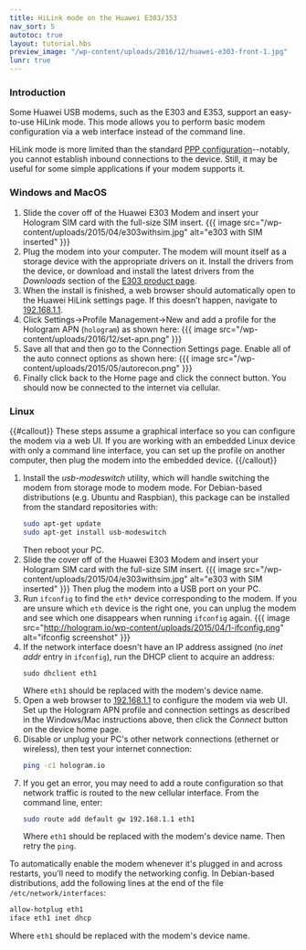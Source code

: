 ```yaml
---
title: HiLink mode on the Huawei E303/353
nav_sort: 5
autotoc: true
layout: tutorial.hbs
preview_image: "/wp-content/uploads/2016/12/huawei-e303-front-1.jpg"
lunr: true
---
```


### Introduction

Some Huawei USB modems, such as the E303 and E353, support an easy-to-use HiLink
mode.  This mode allows you to perform basic modem configuration via a web
interface instead of the command line.

HiLink mode is more limited than the standard
[PPP configuration](/docs/guide/connect/usb-modem/)--notably, you cannot
establish inbound connections to the device. Still, it may be useful for some
simple applications if your modem supports it.

### Windows and MacOS

1. Slide the cover off of the Huawei E303 Modem and insert your Hologram SIM card 
   with the full-size SIM insert.
   {{{ image src="/wp-content/uploads/2015/04/e303withsim.jpg" 
      alt="e303 with SIM inserted" }}}
2. Plug the modem into your computer. The modem will mount itself as a storage 
   device with the appropriate drivers on it. Install the drivers from 
   the device, or download and install the latest drivers from the *Downloads*
   section of the [E303 product
   page](http://m.huawei.com/enmobile/consumer/mobile-broadband/dongles/detail/e303-en.htm).
3. When the install is finished, a web browser should automatically open to
   the Huawei HiLink settings page. If this doesn’t happen, navigate to 
   [192.168.1.1](http://192.168.1.1).
4. Click Settings->Profile Management->New and add a profile for the Hologram
   APN (`hologram`) as shown here:
   {{{ image src="/wp-content/uploads/2016/12/set-apn.png" }}}
5. Save all that and then go to the Connection Settings page. Enable all of the 
   auto connect options as shown here:
   {{{ image src="/wp-content/uploads/2015/05/autorecon.png" }}}
6. Finally click back to the Home page and click the connect button. You 
   should now be connected to the internet via cellular.

### Linux

{{#callout}}
These steps assume a graphical interface so you can configure the modem via
a web UI. If you are working with an embedded Linux device with only a command
line interface, you can set up the profile on another computer, then plug the modem into
the embedded device.
{{/callout}}

1. Install the *usb-modeswitch* utility, which will handle switching the modem
   from storage mode to modem mode. For Debian-based distributions (e.g. Ubuntu
   and Raspbian), this package
   can be installed from the standard repositories with:
   ```bash
   sudo apt-get update
   sudo apt-get install usb-modeswitch
   ```
   Then reboot your PC.
2. Slide the cover off of the Huawei E303 Modem and insert your Hologram SIM card
   with the full-size SIM insert.
   {{{ image src="/wp-content/uploads/2015/04/e303withsim.jpg" 
       alt="e303 with SIM inserted" }}}
   Then plug the modem into a USB port on your PC.
3. Run `ifconfig` to find the `eth*` device corresponding to the modem. If you
   are unsure which `eth` device is the right one, you can unplug the modem and
   see which one disappears when running `ifconfig` again.
   {{{ image src="http://hologram.io/wp-content/uploads/2015/04/1-ifconfig.png"
       alt="ifconfig screenshot" }}}
4. If the network interface doesn't have an IP address assigned (no *inet addr* entry in
   `ifconfig`), run the DHCP client to acquire an address:
   ```
   sudo dhclient eth1
   ```
   Where `eth1` should be replaced with the modem's device name.
5. Open a web browser to [192.168.1.1](http://192.168.1.1) to configure the modem via web
   UI. Set up the Hologram APN profile and connection settings as described in
   the Windows/Mac instructions above, then click the *Connect* button on the
   device home page.
6. Disable or unplug your PC's other network connections (ethernet or wireless),
   then test your internet connection:
   ```bash
   ping -c1 hologram.io
   ```
7. If you get an error, you may need to add a route configuration so that
   network traffic is routed to the new cellular interface. From the command
   line, enter:
   ```bash
   sudo route add default gw 192.168.1.1 eth1
   ```
   Where `eth1` should be replaced with the modem's device name.
   Then retry the `ping`.

To automatically enable the modem whenever it's plugged in and across restarts,
you'll need to modify the networking config. In Debian-based distributions,
add the following lines at the end of the file
`/etc/network/interfaces`:

```bash
allow-hotplug eth1
iface eth1 inet dhcp
```
Where `eth1` should be replaced with the modem's device name.


